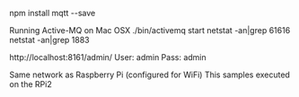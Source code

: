 npm install mqtt --save

Running Active-MQ on Mac OSX
./bin/activemq start
netstat -an|grep 61616
netstat -an|grep 1883

http://localhost:8161/admin/
User: admin
Pass: admin

Same network as Raspberry Pi (configured for WiFi)
This samples executed on the RPi2

